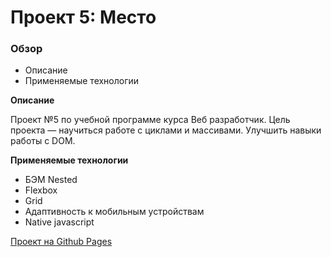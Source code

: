 # Проект 5: Место

### Обзор

* Описание
* Применяемые технологии

**Описание**

Проект №5 по учебной программе курса Веб разработчик.
Цель проекта — научиться работе с циклами и массивами. Улучшить навыки работы с DOM.

**Применяемые технологии**

* БЭМ Nested
* Flexbox
* Grid
* Адаптивность к мобильным устройствам
* Native javascript

[Проект на Github Pages](https://enslit.github.io/mesto/)